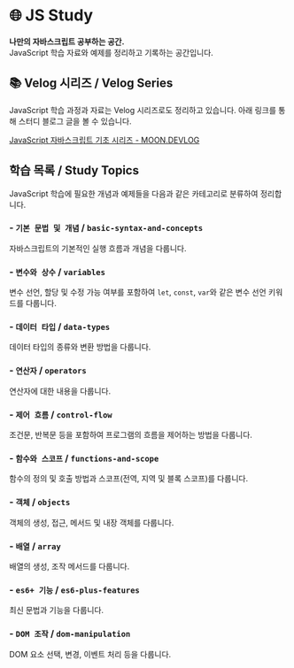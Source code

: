 # 🌐 JS Study

**나만의 자바스크립트 공부하는 공간.**  
JavaScript 학습 자료와 예제를 정리하고 기록하는 공간입니다.

## 📚 Velog 시리즈 / Velog Series

JavaScript 학습 과정과 자료는 Velog 시리즈로도 정리하고 있습니다. 아래 링크를 통해 스터디 블로그 글을 볼 수 있습니다.

[JavaScript 자바스크립트 기초 시리즈 - MOON.DEVLOG](https://velog.io/@moon_dev/series/JavaScript-자바스크립트)

## 학습 목록 / Study Topics

JavaScript 학습에 필요한 개념과 예제들을 다음과 같은 카테고리로 분류하여 정리합니다.

### - **`기본 문법 및 개념` / `basic-syntax-and-concepts`**

자바스크립트의 기본적인 실행 흐름과 개념을 다룹니다.

### - **`변수와 상수` / `variables`**

변수 선언, 할당 및 수정 가능 여부를 포함하여 `let`, `const`, `var`와 같은 변수 선언 키워드를 다룹니다.

### - **`데이터 타입` / `data-types`**

데이터 타입의 종류와 변환 방법을 다룹니다.

### - **`연산자` / `operators`**

연산자에 대한 내용을 다룹니다.

### - **`제어 흐름` / `control-flow`**

조건문, 반복문 등을 포함하여 프로그램의 흐름을 제어하는 방법을 다룹니다.

### - **`함수와 스코프` / `functions-and-scope`**

함수의 정의 및 호출 방법과 스코프(전역, 지역 및 블록 스코프)를 다룹니다.

### - **`객체` / `objects`**

객체의 생성, 접근, 메서드 및 내장 객체를 다룹니다.

### - **`배열` / `array`**

배열의 생성, 조작 메서드를 다룹니다.

### - **`es6+ 기능` / `es6-plus-features`**

최신 문법과 기능을 다룹니다.

### - **`DOM 조작` / `dom-manipulation`**

DOM 요소 선택, 변경, 이벤트 처리 등을 다룹니다.
